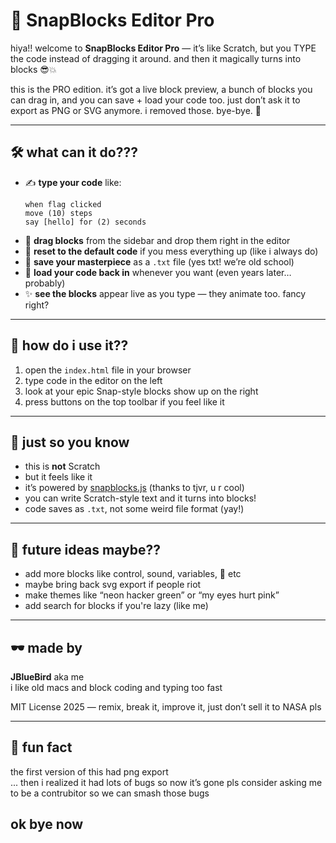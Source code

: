# 🧠 SnapBlocks Editor Pro

hiya!! welcome to **SnapBlocks Editor Pro** — it’s like Scratch, but you TYPE the code instead of dragging it around. and then it magically turns into blocks 😎💥

this is the PRO edition. it’s got a live block preview, a bunch of blocks you can drag in, and you can save + load your code too. just don’t ask it to export as PNG or SVG anymore. i removed those. bye-bye. 🫡

---

## 🛠 what can it do???

- ✍️ **type your code** like:
  ```
  when flag clicked
  move (10) steps
  say [hello] for (2) seconds
  ```
- 🧱 **drag blocks** from the sidebar and drop them right in the editor
- 🔁 **reset to the default code** if you mess everything up (like i always do)
- 💾 **save your masterpiece** as a `.txt` file (yes txt! we’re old school)
- 📂 **load your code back in** whenever you want (even years later… probably)
- ✨ **see the blocks** appear live as you type — they animate too. fancy right?

---

## 🧪 how do i use it??

1. open the `index.html` file in your browser
2. type code in the editor on the left
3. look at your epic Snap-style blocks show up on the right
4. press buttons on the top toolbar if you feel like it

---

## 📌 just so you know

- this is **not** Scratch
- but it feels like it
- it’s powered by [snapblocks.js](https://github.com/tjvr/snapblocks) (thanks to tjvr, u r cool)
- you can write Scratch-style text and it turns into blocks!
- code saves as `.txt`, not some weird file format (yay!)

---

## 🧠 future ideas maybe??

- add more blocks like control, sound, variables, 🧂 etc
- maybe bring back svg export if people riot
- make themes like “neon hacker green” or “my eyes hurt pink”
- add search for blocks if you're lazy (like me)

---

## 🕶 made by

**JBlueBird**
aka me  
i like old macs and block coding and typing too fast

MIT License 2025 — remix, break it, improve it, just don’t sell it to NASA pls

---

## 🐣 fun fact

the first version of this had png export  
... then i realized it had lots of bugs
so now it’s gone
pls consider asking me to be a contrubitor so we can smash those bugs

## ok bye now
